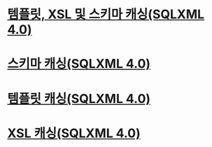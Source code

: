 # [템플릿, XSL 및 스키마 캐싱(SQLXML 4.0)](caching-templates-xsl-and-schemas-sqlxml-4-0.md)
# [스키마 캐싱(SQLXML 4.0)](schema-caching-sqlxml-4-0.md)
# [템플릿 캐싱(SQLXML 4.0)](template-caching-sqlxml-4-0.md)
# [XSL 캐싱(SQLXML 4.0)](xsl-caching-sqlxml-4-0.md)
